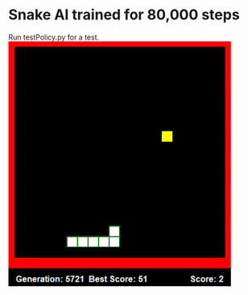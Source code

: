# Snake AI trained for 80,000 steps
Run testPolicy.py for a test.
<br>
<img width="442" src="https://github.com/dxtucson/rl-snake/blob/main/demogif.gif" >
